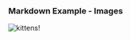 ### Markdown Example - Images

![kittens!](http://placekitten.com/400/500 "Kitten from placekitten.com")